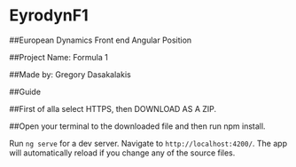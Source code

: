 # EyrodynF1

##European Dynamics Front end Angular Position

##Project Name: Formula 1

##Made by: Gregory Dasakalakis

##Guide

##First of alla select HTTPS, then DOWNLOAD AS A ZIP.

##Open your terminal to the downloaded file and then run npm install.



Run `ng serve` for a dev server. Navigate to `http://localhost:4200/`. The app will automatically reload if you change any of the source files.
